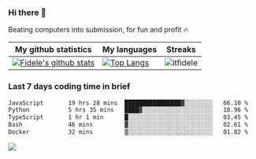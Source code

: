 ### Hi there 👋
<p>Beating computers into submission, for fun and profit 🔥</p>

|My github statistics|My languages|Streaks|
|-|-|-|
|[![Fidele's github stats](https://github-readme-stats.vercel.app/api?username=itfidele&count_private=true&show_icons=true&theme=dark&hide_title=true)](https://github.com/itfidele)|[![Top Langs](https://github-readme-stats.vercel.app/api/top-langs/?username=itfidele&show_icons=true&langs_count=8&theme=dark&layout=compact&hide_title=true)](https://github.com/itfidele)|![itfidele](https://github-readme-streak-stats.herokuapp.com/?user=itfidele&theme=dark)

### Last 7 days coding time in brief
<!--START_SECTION:waka-->

```txt
JavaScript       19 hrs 28 mins  ████████████████▓░░░░░░░░   66.10 %
Python           5 hrs 35 mins   ████▓░░░░░░░░░░░░░░░░░░░░   18.96 %
TypeScript       1 hr 1 min      █░░░░░░░░░░░░░░░░░░░░░░░░   03.45 %
Bash             46 mins         ▓░░░░░░░░░░░░░░░░░░░░░░░░   02.61 %
Docker           32 mins         ▒░░░░░░░░░░░░░░░░░░░░░░░░   01.82 %
```

<!--END_SECTION:waka-->

![](https://komarev.com/ghpvc/?username=itfidele)
